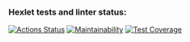 ### Hexlet tests and linter status:
[![Actions Status](https://github.com/pavel912/java-project-72/workflows/hexlet-check/badge.svg)](https://github.com/pavel912/java-project-72/actions)
[![Maintainability](https://api.codeclimate.com/v1/badges/59a40394b36a795ab3e6/maintainability)](https://codeclimate.com/github/pavel912/java-project-72/maintainability)
[![Test Coverage](https://api.codeclimate.com/v1/badges/59a40394b36a795ab3e6/test_coverage)](https://codeclimate.com/github/pavel912/java-project-72/test_coverage)